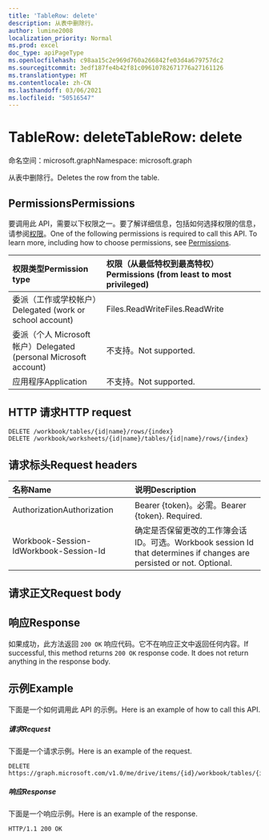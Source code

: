 ```yaml
---
title: 'TableRow: delete'
description: 从表中删除行。
author: lumine2008
localization_priority: Normal
ms.prod: excel
doc_type: apiPageType
ms.openlocfilehash: c98aa15c2e969d760a266842fe03d4a679757dc2
ms.sourcegitcommit: 3edf187fe4b42f81c09610782671776a27161126
ms.translationtype: MT
ms.contentlocale: zh-CN
ms.lasthandoff: 03/06/2021
ms.locfileid: "50516547"
---
```

# <a name="tablerow-delete"></a><span data-ttu-id="add43-103">TableRow: delete</span><span class="sxs-lookup"><span data-stu-id="add43-103">TableRow: delete</span></span>

<span data-ttu-id="add43-104">命名空间：microsoft.graph</span><span class="sxs-lookup"><span data-stu-id="add43-104">Namespace: microsoft.graph</span></span>

<span data-ttu-id="add43-105">从表中删除行。</span><span class="sxs-lookup"><span data-stu-id="add43-105">Deletes the row from the table.</span></span>
## <a name="permissions"></a><span data-ttu-id="add43-106">Permissions</span><span class="sxs-lookup"><span data-stu-id="add43-106">Permissions</span></span>
<span data-ttu-id="add43-p101">要调用此 API，需要以下权限之一。要了解详细信息，包括如何选择权限的信息，请参阅[权限](/graph/permissions-reference)。</span><span class="sxs-lookup"><span data-stu-id="add43-p101">One of the following permissions is required to call this API. To learn more, including how to choose permissions, see [Permissions](/graph/permissions-reference).</span></span>

|<span data-ttu-id="add43-109">权限类型</span><span class="sxs-lookup"><span data-stu-id="add43-109">Permission type</span></span>      | <span data-ttu-id="add43-110">权限（从最低特权到最高特权）</span><span class="sxs-lookup"><span data-stu-id="add43-110">Permissions (from least to most privileged)</span></span>              |
|:--------------------|:---------------------------------------------------------|
|<span data-ttu-id="add43-111">委派（工作或学校帐户）</span><span class="sxs-lookup"><span data-stu-id="add43-111">Delegated (work or school account)</span></span> | <span data-ttu-id="add43-112">Files.ReadWrite</span><span class="sxs-lookup"><span data-stu-id="add43-112">Files.ReadWrite</span></span>    |
|<span data-ttu-id="add43-113">委派（个人 Microsoft 帐户）</span><span class="sxs-lookup"><span data-stu-id="add43-113">Delegated (personal Microsoft account)</span></span> | <span data-ttu-id="add43-114">不支持。</span><span class="sxs-lookup"><span data-stu-id="add43-114">Not supported.</span></span>    |
|<span data-ttu-id="add43-115">应用程序</span><span class="sxs-lookup"><span data-stu-id="add43-115">Application</span></span> | <span data-ttu-id="add43-116">不支持。</span><span class="sxs-lookup"><span data-stu-id="add43-116">Not supported.</span></span> |

## <a name="http-request"></a><span data-ttu-id="add43-117">HTTP 请求</span><span class="sxs-lookup"><span data-stu-id="add43-117">HTTP request</span></span>
<!-- { "blockType": "ignored" } -->
```http
DELETE /workbook/tables/{id|name}/rows/{index}
DELETE /workbook/worksheets/{id|name}/tables/{id|name}/rows/{index}

```
## <a name="request-headers"></a><span data-ttu-id="add43-118">请求标头</span><span class="sxs-lookup"><span data-stu-id="add43-118">Request headers</span></span>
| <span data-ttu-id="add43-119">名称</span><span class="sxs-lookup"><span data-stu-id="add43-119">Name</span></span>       | <span data-ttu-id="add43-120">说明</span><span class="sxs-lookup"><span data-stu-id="add43-120">Description</span></span>|
|:---------------|:----------|
| <span data-ttu-id="add43-121">Authorization</span><span class="sxs-lookup"><span data-stu-id="add43-121">Authorization</span></span>  | <span data-ttu-id="add43-p102">Bearer {token}。必需。</span><span class="sxs-lookup"><span data-stu-id="add43-p102">Bearer {token}. Required.</span></span> |
| <span data-ttu-id="add43-124">Workbook-Session-Id</span><span class="sxs-lookup"><span data-stu-id="add43-124">Workbook-Session-Id</span></span>  | <span data-ttu-id="add43-p103">确定是否保留更改的工作簿会话 ID。可选。</span><span class="sxs-lookup"><span data-stu-id="add43-p103">Workbook session Id that determines if changes are persisted or not. Optional.</span></span>|

## <a name="request-body"></a><span data-ttu-id="add43-127">请求正文</span><span class="sxs-lookup"><span data-stu-id="add43-127">Request body</span></span>

## <a name="response"></a><span data-ttu-id="add43-128">响应</span><span class="sxs-lookup"><span data-stu-id="add43-128">Response</span></span>

<span data-ttu-id="add43-p104">如果成功，此方法返回 `200 OK` 响应代码。它不在响应正文中返回任何内容。</span><span class="sxs-lookup"><span data-stu-id="add43-p104">If successful, this method returns `200 OK` response code. It does not return anything in the response body.</span></span>

## <a name="example"></a><span data-ttu-id="add43-131">示例</span><span class="sxs-lookup"><span data-stu-id="add43-131">Example</span></span>
<span data-ttu-id="add43-132">下面是一个如何调用此 API 的示例。</span><span class="sxs-lookup"><span data-stu-id="add43-132">Here is an example of how to call this API.</span></span>
##### <a name="request"></a><span data-ttu-id="add43-133">请求</span><span class="sxs-lookup"><span data-stu-id="add43-133">Request</span></span>
<span data-ttu-id="add43-134">下面是一个请求示例。</span><span class="sxs-lookup"><span data-stu-id="add43-134">Here is an example of the request.</span></span>
<!-- {
  "blockType": "request",
  "name": "tablerow_delete"
}-->
```http
DELETE https://graph.microsoft.com/v1.0/me/drive/items/{id}/workbook/tables/{id|name}/rows/{index}
```

##### <a name="response"></a><span data-ttu-id="add43-135">响应</span><span class="sxs-lookup"><span data-stu-id="add43-135">Response</span></span>
<span data-ttu-id="add43-136">下面是一个响应示例。</span><span class="sxs-lookup"><span data-stu-id="add43-136">Here is an example of the response.</span></span> 
<!-- {
  "blockType": "response",
  "truncated": true
} -->
```http
HTTP/1.1 200 OK
```

<!-- uuid: 8fcb5dbc-d5aa-4681-8e31-b001d5168d79
2015-10-25 14:57:30 UTC -->
<!-- {
  "type": "#page.annotation",
  "description": "TableRow: delete",
  "keywords": "",
  "section": "documentation",
  "tocPath": ""
}-->

